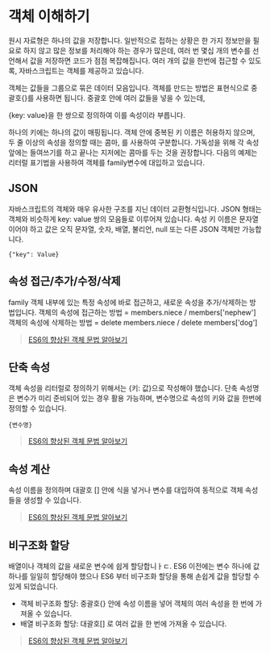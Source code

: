 # 객체 이해하기

원시 자료형은 하나의 값을 저장합니다.
일반적으로 접하는 상황은 한 가지 정보만을 필요로 하지 않고 많은 정보를 처리해야 하는 경우가 많은데, 여러 번 몇십 개의 변수를 선언해서 값을 저장하면 코드가 점점 복잡해집니다. 여러 개의 값을 한번에 접근할 수 있도록, 자바스크립트는 객체를 제공하고 있습니다.

객체는 값들을 그룹으로 묶은 데이터 모음입니다. 객체를 만드는 방법은 표현식으로 중괄호{}를 사용하면 됩니다. 중괄호 안에 여러 값들을 넣을 수 있는데,

{key: value}을 한 쌍으로 정의하여 이를 속성이라 부릅니다.

하나의 키에는 하나의 값이 매핑됩니다. 객체 안에 중복된 키 이름은 허용하지 않으며, 두 줄 이상의 속성을 정의할 때는 콤마, 를 사용하여 구분합니다. 가독성을 위해 각 속성 앞에는 들여쓰기를 하고 끝나는 지저에는 콤마를 두는 것을 권장합니다. 다음의 예제는 리터럴 표기법을 사용하여 객체를 family변수에 대입하고 있습니다.

## JSON

자바스크립트의 객체와 매우 유사한 구조를 지닌 데이터 교환형식입니다.
JSON 형태는 객체와 비슷하게 key: value 쌍의 모음들로 이루어져 있습니다.
속성 키 이름은 문자열이어야 하고 값은 오직 문자열, 숫자, 배열, 불리언, null 또는 다른 JSON 객체만 가능합니다.

```
{"key": Value}
```

## 속성 접근/추가/수정/삭제

family 객체 내부에 있는 특정 속성에 바로 접근하고, 새로운 속성을 추가/삭제하는 방법입니다.
객체의 속성에 접근하는 방법 = members.niece / members['nephew']
객체의 속성에 삭제하는 방법 = delete members.niece / delete members['dog']

> [ES6의 향상된 객체 문법 알아보기](./script1.js)

## 단축 속성

객체 속성을 리터럴로 정의하기 위해서는 {키: 값}으로 작성해야 했습니다.
단축 속성명은 변수가 미리 준비되어 있는 경우 활용 가능하며, 변수명으로 속성의 키와 값을 한번에 정의할 수 있습니다.

```
{변수명}
```

> [ES6의 향상된 객체 문법 알아보기](./script2.js)

## 속성 계산

속성 이름을 정의하며 대괄호 [] 안에 식을 넣거나 변수를 대입하여 동적으로 객체 속성들을 생성할 수 있습니다.

> [ES6의 향상된 객체 문법 알아보기](./script3.js)

## 비구조화 할당

배열이나 객체의 값을 새로운 변수에 쉽게 할당합니ㅏㄷ.
ES6 이전에는 변수 하나에 값 하나를 일일히 할당해야 했으나 ES6 부터 비구조화 할당을 통해 손쉽게 값을 할당할 수 있게 되었습니다.

- 객체 비구조화 할당: 중괄호{} 안에 속성 이름을 넣어 객체의 여러 속성을 한 번에 가져올 수 있습니다.
- 배열 비구조화 할당: 대괄호[] 로 여러 값을 한 번에 가져올 수 있습니다.

> [ES6의 향상된 객체 문법 알아보기](./script4.js)
